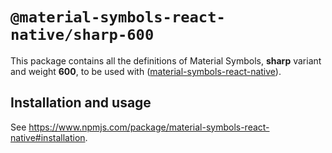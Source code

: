 # `@material-symbols-react-native/sharp-600`

This package contains all the definitions of Material Symbols, **sharp** variant and weight **600**, to be used with ([material-symbols-react-native](https://www.npmjs.com/package/material-symbols-react-native)).

## Installation and usage

See https://www.npmjs.com/package/material-symbols-react-native#installation.
